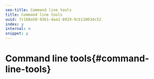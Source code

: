 ```yaml
---
seo-title: Command line tools
title: Command line tools
uuid: 7c160a50-93b1-4aa1-8929-9cb110634c52
index: y
internal: n
snippet: y
---
```


# Command line tools{#command-line-tools}

